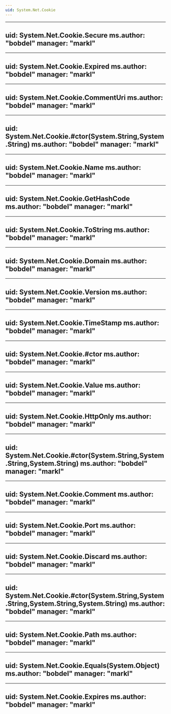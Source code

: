 ```yaml
---
uid: System.Net.Cookie
---
```


---
uid: System.Net.Cookie.Secure
ms.author: "bobdel"
manager: "markl"
---

---
uid: System.Net.Cookie.Expired
ms.author: "bobdel"
manager: "markl"
---

---
uid: System.Net.Cookie.CommentUri
ms.author: "bobdel"
manager: "markl"
---

---
uid: System.Net.Cookie.#ctor(System.String,System.String)
ms.author: "bobdel"
manager: "markl"
---

---
uid: System.Net.Cookie.Name
ms.author: "bobdel"
manager: "markl"
---

---
uid: System.Net.Cookie.GetHashCode
ms.author: "bobdel"
manager: "markl"
---

---
uid: System.Net.Cookie.ToString
ms.author: "bobdel"
manager: "markl"
---

---
uid: System.Net.Cookie.Domain
ms.author: "bobdel"
manager: "markl"
---

---
uid: System.Net.Cookie.Version
ms.author: "bobdel"
manager: "markl"
---

---
uid: System.Net.Cookie.TimeStamp
ms.author: "bobdel"
manager: "markl"
---

---
uid: System.Net.Cookie.#ctor
ms.author: "bobdel"
manager: "markl"
---

---
uid: System.Net.Cookie.Value
ms.author: "bobdel"
manager: "markl"
---

---
uid: System.Net.Cookie.HttpOnly
ms.author: "bobdel"
manager: "markl"
---

---
uid: System.Net.Cookie.#ctor(System.String,System.String,System.String)
ms.author: "bobdel"
manager: "markl"
---

---
uid: System.Net.Cookie.Comment
ms.author: "bobdel"
manager: "markl"
---

---
uid: System.Net.Cookie.Port
ms.author: "bobdel"
manager: "markl"
---

---
uid: System.Net.Cookie.Discard
ms.author: "bobdel"
manager: "markl"
---

---
uid: System.Net.Cookie.#ctor(System.String,System.String,System.String,System.String)
ms.author: "bobdel"
manager: "markl"
---

---
uid: System.Net.Cookie.Path
ms.author: "bobdel"
manager: "markl"
---

---
uid: System.Net.Cookie.Equals(System.Object)
ms.author: "bobdel"
manager: "markl"
---

---
uid: System.Net.Cookie.Expires
ms.author: "bobdel"
manager: "markl"
---
